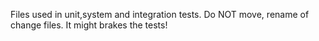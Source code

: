 Files used in unit,system and integration tests. Do NOT move, rename of change files. It might brakes the tests!